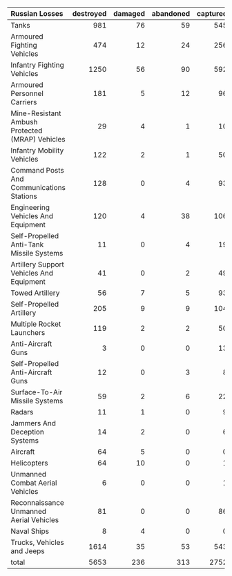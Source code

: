 | Russian Losses                                   |   destroyed |   damaged |   abandoned |   captured |   total |
|:-------------------------------------------------|------------:|----------:|------------:|-----------:|--------:|
| Tanks                                            |         981 |        76 |          59 |        545 |    1661 |
| Armoured Fighting Vehicles                       |         474 |        12 |          24 |        256 |     766 |
| Infantry Fighting Vehicles                       |        1250 |        56 |          90 |        592 |    1988 |
| Armoured Personnel Carriers                      |         181 |         5 |          12 |         96 |     294 |
| Mine-Resistant Ambush Protected  (MRAP) Vehicles |          29 |         4 |           1 |         10 |      44 |
| Infantry Mobility Vehicles                       |         122 |         2 |           1 |         50 |     175 |
| Command Posts And Communications Stations        |         128 |         0 |           4 |         93 |     225 |
| Engineering Vehicles And Equipment               |         120 |         4 |          38 |        106 |     268 |
| Self-Propelled Anti-Tank Missile Systems         |          11 |         0 |           4 |         19 |      34 |
| Artillery Support Vehicles And Equipment         |          41 |         0 |           2 |         49 |      92 |
| Towed Artillery                                  |          56 |         7 |           5 |         93 |     161 |
| Self-Propelled Artillery                         |         205 |         9 |           9 |        104 |     327 |
| Multiple Rocket Launchers                        |         119 |         2 |           2 |         50 |     173 |
| Anti-Aircraft Guns                               |           3 |         0 |           0 |         13 |      16 |
| Self-Propelled Anti-Aircraft Guns                |          12 |         0 |           3 |          8 |      23 |
| Surface-To-Air Missile Systems                   |          59 |         2 |           6 |         22 |      89 |
| Radars                                           |          11 |         1 |           0 |          9 |      21 |
| Jammers And Deception Systems                    |          14 |         2 |           0 |          6 |      22 |
| Aircraft                                         |          64 |         5 |           0 |          0 |      69 |
| Helicopters                                      |          64 |        10 |           0 |          1 |      75 |
| Unmanned Combat Aerial Vehicles                  |           6 |         0 |           0 |          1 |       7 |
| Reconnaissance Unmanned Aerial Vehicles          |          81 |         0 |           0 |         86 |     167 |
| Naval Ships                                      |           8 |         4 |           0 |          0 |      12 |
| Trucks, Vehicles and Jeeps                       |        1614 |        35 |          53 |        543 |    2245 |
| total                                            |        5653 |       236 |         313 |       2752 |    8954 |